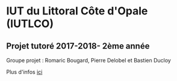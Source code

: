 IUT du Littoral Côte d'Opale (IUTLCO)
====================================
Projet tutoré 2017-2018- 2ème année
----------------------------------

Groupe projet : Romaric Bougard, Pierre Delobel et Bastien Ducloy


Plus d'infos [ici](http://iut.univ-littoral.fr/gitlab/synave/borne_arcade/wikis/home)